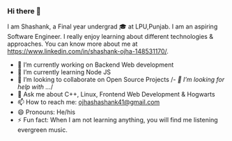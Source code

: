 ### Hi there 👋

I am Shashank, a Final year undergrad 🎓 at LPU,Punjab. I am an aspiring Software Engineer. I really enjoy learning about different technologies & approaches. You can know more about me at https://www.linkedin.com/in/shashank-ojha-148531170/.

- 🔭 I’m currently working on Backend Web development
- 🌱 I’m currently learning Node JS
- 👯 I’m looking to collaborate on Open Source Projects
/*- 🤔 I’m looking for help with ...*/
- 💬 Ask me about C++, Linux, Frontend Web Development & Hogwarts
- 📫 How to reach me: ojhashashank41@gmail.com
- 😄 Pronouns: He/his
- ⚡ Fun fact: When I am not learning anything, you will find me listening evergreen music.

